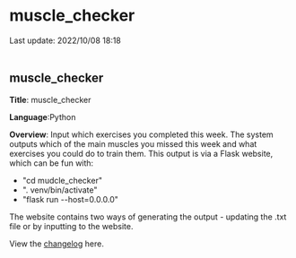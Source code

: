 # muscle_checker
Last update: 2022/10/08 18:18
<br><br>

## muscle_checker

**Title**: muscle_checker

**Language**:Python

**Overview**: Input which exercises you completed this week. The system outputs which of the main muscles you missed this week and what exercises you could do to train them. This output is via a Flask website, which can be fun with:
- "cd mudcle_checker"
- ". venv/bin/activate"
- "flask run --host=0.0.0.0"

The website contains two ways of generating the output - updating the .txt file or by inputting to the website.

View the [changelog](changelog.md) here.



